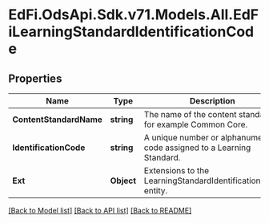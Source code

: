 # EdFi.OdsApi.Sdk.v71.Models.All.EdFiLearningStandardIdentificationCode

## Properties

Name | Type | Description | Notes
------------ | ------------- | ------------- | -------------
**ContentStandardName** | **string** | The name of the content standard, for example Common Core. | 
**IdentificationCode** | **string** | A unique number or alphanumeric code assigned to a Learning Standard. | 
**Ext** | **Object** | Extensions to the LearningStandardIdentificationCode entity. | [optional] 

[[Back to Model list]](../../README.md#documentation-for-models) [[Back to API list]](../../README.md#documentation-for-api-endpoints) [[Back to README]](../../README.md)

